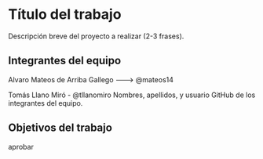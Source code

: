 # Título del trabajo

Descripción breve del proyecto a realizar (2-3 frases).

## Integrantes del equipo
Alvaro Mateos de Arriba Gallego ---> @mateos14





Tomás Llano Miró - @tllanomiro
Nombres, apellidos, y usuario GitHub de los integrantes del equipo.

## Objetivos del trabajo

aprobar
